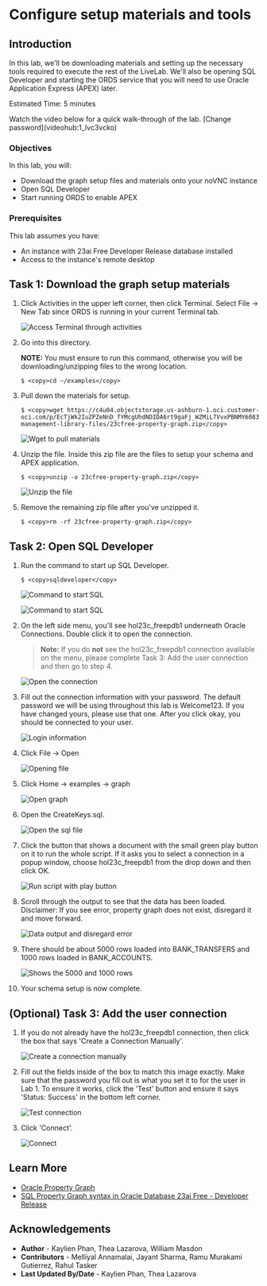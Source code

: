 # Configure setup materials and tools

## Introduction

In this lab, we'll be downloading materials and setting up the necessary tools required to execute the rest of the LiveLab. We'll also be opening SQL Developer and starting the ORDS service that you will need to use Oracle Application Express (APEX) later.

Estimated Time: 5 minutes


<if type="livelabs">
Watch the video below for a quick walk-through of the lab. 
[Change password](videohub:1_lvc3vcko)
</if>

### Objectives

In this lab, you will:

- Download the graph setup files and materials onto your noVNC instance
- Open SQL Developer
- Start running ORDS to enable APEX 

### Prerequisites

This lab assumes you have:
- An instance with 23ai Free Developer Release database installed
- Access to the instance's remote desktop


## Task 1: Download the graph setup materials


1. Click Activities in the upper left corner, then click Terminal. Select File -> New Tab since ORDS is running in your current Terminal tab.

    ![Access Terminal through activities](images/activities-terminal.png)

2. Go into this directory.

    **NOTE:** You must ensure to run this command, otherwise you will be downloading/unzipping files to the wrong location.


    ```
    $ <copy>cd ~/examples</copy>
    ```
    
3. Pull down the materials for setup.

    ```
    $ <copy>wget https://c4u04.objectstorage.us-ashburn-1.oci.customer-oci.com/p/EcTjWk2IuZPZeNnD_fYMcgUhdNDIDA6rt9gaFj_WZMiL7VvxPBNMY60837hu5hga/n/c4u04/b/livelabsfiles/o/data-management-library-files/23cfree-property-graph.zip</copy>
    ```

    ![Wget to pull materials](images/material-pulldown-setup.png)

3. Unzip the file. Inside this zip file are the files to setup your schema and APEX application.

    ```
    $ <copy>unzip -o 23cfree-property-graph.zip</copy>
    ```

    <!-- ![Unzip file](images/unzip-file.png) -->

    ![Unzip the file](images/unzip2.png)

4. Remove the remaining zip file after you've unzipped it.

    ```
    $ <copy>rm -rf 23cfree-property-graph.zip</copy>
    ```

    <!-- ![Remaining zip file removed](images/remove-zip.png) -->



## Task 2: Open SQL Developer

1. Run the command to start up SQL Developer.

    ```
    $ <copy>sqldeveloper</copy>
    ```
    ![Command to start SQL](images/sql-open.png)

    ![Command to start SQL](images/startup-sql.png)

2. On the left side menu, you'll see hol23c_freepdb1 underneath Oracle Connections. Double click it to open the connection. 

    >**Note:** If you do **not** see the hol23c_freepdb1 connection available on the menu, please complete Task 3: Add the user connection and then go to step 4.

    ![Open the connection](images/hol23c-connection.png)


3. Fill out the connection information with your password. The default password we will be using throughout this lab is Welcome123. If you have changed yours, please use that one. After you click okay, you should be connected to your user.

    ![Login information](images/login-connection.png)

4. Click File -> Open

    ![Opening file](images/file-open.png)

5. Click Home -> examples -> graph

    ![Open graph](images/home-examples-graph.png)

6. Open the CreateKeys.sql.

    ![Open the sql file](images/open-createkeys.png)

7. Click the button that shows a document with the small green play button on it to run the whole script. If it asks you to select a connection in a popup window, choose hol23c_freepdb1 from the drop down and then click OK.

    ![Run script with play button](images/play-button.png)

8. Scroll through the output to see that the data has been loaded. Disclaimer: If you see error, property graph does not exist, disregard it and move forward. 

    ![Data output and disregard error](images/error-disregard.png)

9. There should be about 5000 rows loaded into BANK\_TRANSFERS and 1000 rows loaded in BANK\_ACCOUNTS.

    ![Shows the 5000 and 1000 rows](images/data-loaded.png)

10. Your schema setup is now complete.

## (Optional) Task 3: Add the user connection

1. If you do not already have the hol23c_freepdb1 connection, then click the box that says 'Create a Connection Manually'. 

    ![Create a connection manually](images/create-connection.png)

2. Fill out the fields inside of the box to match this image exactly. Make sure that the password you fill out is what you set it to for the user in Lab 1. To ensure it works, click the 'Test' button and ensure it says 'Status: Success' in the bottom left corner.

    ![Test connection](images/new-db-connection.png)

3. Click 'Connect'.

    ![Connect](images/connect.png)

## Learn More
* [Oracle Property Graph](https://docs.oracle.com/en/database/oracle/property-graph/index.html)
* [SQL Property Graph syntax in Oracle Database 23ai Free - Developer Release](https://docs.oracle.com/en/database/oracle/property-graph/23.1/spgdg/sql-ddl-statements-property-graphs.html#GUID-6EEB2B99-C84E-449E-92DE-89A5BBB5C96E)

## Acknowledgements

- **Author** - Kaylien Phan, Thea Lazarova, William Masdon
- **Contributors** - Melliyal Annamalai, Jayant Sharma, Ramu Murakami Gutierrez, Rahul Tasker
- **Last Updated By/Date** - Kaylien Phan, Thea Lazarova
